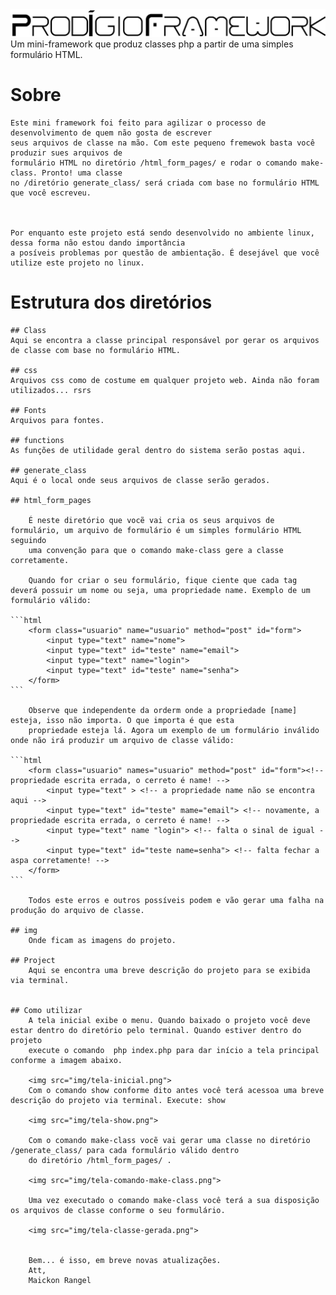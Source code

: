 <img src="img/logo.gif">
Um mini-framework que produz classes php a partir de uma simples formulário HTML.

# Sobre

    Este mini framework foi feito para agilizar o processo de desenvolvimento de quem não gosta de escrever
    seus arquivos de classe na mão. Com este pequeno fremewok basta você produzir sues arquivos de
    formulário HTML no diretório /html_form_pages/ e rodar o comando make-class. Pronto! uma classe
    no /diretório generate_class/ será criada com base no formulário HTML que você escreveu.



    Por enquanto este projeto está sendo desenvolvido no ambiente linux, dessa forma não estou dando importância
    a posíveis problemas por questão de ambientação. É desejável que você utilize este projeto no linux.


# Estrutura dos diretórios

    ## Class
    Aqui se encontra a classe principal responsável por gerar os arquivos de classe com base no formulário HTML.

    ## css
    Arquivos css como de costume em qualquer projeto web. Ainda não foram utilizados... rsrs

    ## Fonts
    Arquivos para fontes.

    ## functions
    As funções de utilidade geral dentro do sistema serão postas aqui.

    ## generate_class
    Aqui é o local onde seus arquivos de classe serão gerados.

    ## html_form_pages

        É neste diretório que vocẽ vai cria os seus arquivos de formulário, um arquivo de formulário é um simples formulário HTML seguindo
        uma convenção para que o comando make-class gere a classe corretamente.

        Quando for criar o seu formulário, fique ciente que cada tag deverá possuir um nome ou seja, uma propriedade name. Exemplo de um formulário válido:

    ```html
        <form class="usuario" name="usuario" method="post" id="form">
            <input type="text" name="nome">
            <input type="text" id="teste" name="email">
            <input type="text" name="login">
            <input type="text" id="teste" name="senha">
        </form>
    ```

        Observe que independente da orderm onde a propriedade [name] esteja, isso não importa. O que importa é que esta
        propriedade esteja lá. Agora um exemplo de um formulário inválido onde não irá produzir um arquivo de classe válido:

    ```html
        <form class="usuario" names="usuario" method="post" id="form"><!-- propriedade escrita errada, o cerreto é name! -->
            <input type="text" > <!-- a propriedade name não se encontra aqui -->
            <input type="text" id="teste" mame="email"> <!-- novamente, a propriedade escrita errada, o cerreto é name! -->
            <input type="text" name "login"> <!-- falta o sinal de igual -->
            <input type="text" id="teste name=senha"> <!-- falta fechar a aspa corretamente! -->
        </form>
    ```

        Todos este erros e outros possíveis podem e vão gerar uma falha na produção do arquivo de classe.

    ## img
        Onde ficam as imagens do projeto.

    ## Project
        Aqui se encontra uma breve descrição do projeto para se exibida via terminal.


    ## Como utilizar
        A tela inicial exibe o menu. Quando baixado o projeto você deve estar dentro do diretório pelo terminal. Quando estiver dentro do projeto
        execute o comando  php index.php para dar início a tela principal conforme a imagem abaixo.

        <img src="img/tela-inicial.png">
        Com o comando show conforme dito antes você terá acessoa uma breve descrição do projeto via terminal. Execute: show

        <img src="img/tela-show.png">

        Com o comando make-class vocẽ vai gerar uma classe no diretório /generate_class/ para cada formulário válido dentro
        do diretório /html_form_pages/ .

        <img src="img/tela-comando-make-class.png">

        Uma vez executado o comando make-class você terá a sua disposição os arquivos de classe conforme o seu formulário.

        <img src="img/tela-classe-gerada.png">


        Bem... é isso, em breve novas atualizações.
        Att,
        Maickon Rangel